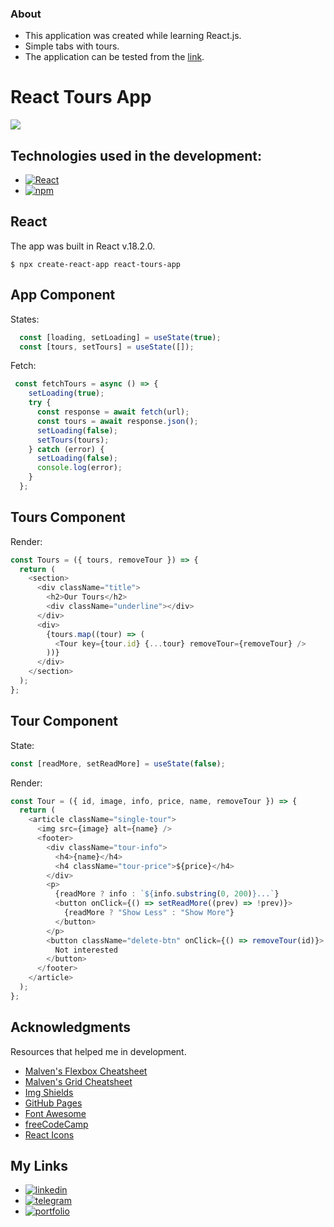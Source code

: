 ### About

- This application was created while learning React.js.
- Simple tabs with tours.
- The application can be tested from the [link](https://s1een.github.io/react-tours-app/ "link").

# React Tours App

![](https://miro.medium.com/max/1000/0*aHvK7Rbt_Dv74mWq.png)

## Technologies used in the development:

- [![React][React.js]][React-url]
- [![npm][npm.com]][npm-url]

## React

The app was built in React v.18.2.0.

`$ npx create-react-app react-tours-app`

## App Component
States:
```javascript
  const [loading, setLoading] = useState(true);
  const [tours, setTours] = useState([]);
```

Fetch:
```javascript
 const fetchTours = async () => {
    setLoading(true);
    try {
      const response = await fetch(url);
      const tours = await response.json();
      setLoading(false);
      setTours(tours);
    } catch (error) {
      setLoading(false);
      console.log(error);
    }
  };
```
## Tours Component
Render:
```javascript 
const Tours = ({ tours, removeTour }) => {
  return (
    <section>
      <div className="title">
        <h2>Our Tours</h2>
        <div className="underline"></div>
      </div>
      <div>
        {tours.map((tour) => (
          <Tour key={tour.id} {...tour} removeTour={removeTour} />
        ))}
      </div>
    </section>
  );
};
```
## Tour Component
State: 
```javascript
const [readMore, setReadMore] = useState(false);
```
Render:
```javascript 
const Tour = ({ id, image, info, price, name, removeTour }) => {
  return (
    <article className="single-tour">
      <img src={image} alt={name} />
      <footer>
        <div className="tour-info">
          <h4>{name}</h4>
          <h4 className="tour-price">${price}</h4>
        </div>
        <p>
          {readMore ? info : `${info.substring(0, 200)}...`}
          <button onClick={() => setReadMore((prev) => !prev)}>
            {readMore ? "Show Less" : "Show More"}
          </button>
        </p>
        <button className="delete-btn" onClick={() => removeTour(id)}>
          Not interested
        </button>
      </footer>
    </article>
  );
};
```
## Acknowledgments
Resources that helped me in development.

* [Malven's Flexbox Cheatsheet](https://flexbox.malven.co/)
* [Malven's Grid Cheatsheet](https://grid.malven.co/)
* [Img Shields](https://shields.io)
* [GitHub Pages](https://pages.github.com)
* [Font Awesome](https://fontawesome.com)
* [freeCodeCamp](https://www.freecodecamp.org/)
* [React Icons](https://react-icons.github.io/react-icons/search)

## My Links

* [![linkedin][linkedin.com]][linkedin-url]
* [![telegram][telegram.com]][telegram-url]
* [![portfolio][portfolio.com]][portfolio-url]
<!-- MARKDOWN LINKS & IMAGES -->
<!-- https://www.markdownguide.org/basic-syntax/#reference-style-links -->
[product-screenshot]: images/main.png
[React.js]: https://img.shields.io/badge/React_18.2.0-20232A?style=for-the-badge&logo=react&logoColor=61DAFB
[React-url]: https://reactjs.org/
[npm.com]: https://img.shields.io/badge/NPM-20232A?style=for-the-badge&logo=npm&logoColor=764abc
[npm-url]: https://www.npmjs.com/
[linkedin.com]: https://img.shields.io/badge/LinkedIn-20232A?style=for-the-badge&logo=linkedin&logoColor=wgute
[linkedin-url]: https://www.linkedin.com/in/dmitry-morozov-082288228/
[telegram.com]: https://img.shields.io/badge/Telegram-20232A?style=for-the-badge&logo=telegram&logoColor=white
[telegram-url]: https://t.me/r3ason_why
[portfolio.com]: https://img.shields.io/badge/Portfolio-20232A?style=for-the-badge&logo=github&logoColor=white
[portfolio-url]: https://s1een.github.io/my_cv_site/
